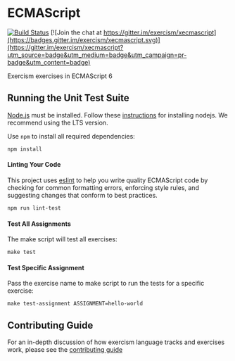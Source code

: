 # ECMAScript
[![Build Status](https://travis-ci.org/exercism/ecmascript.svg?branch=master)](https://travis-ci.org/exercism/ecmascript)
[![Join the chat at https://gitter.im/exercism/xecmascript](https://badges.gitter.im/exercism/xecmascript.svg)](https://gitter.im/exercism/xecmascript?utm_source=badge&utm_medium=badge&utm_campaign=pr-badge&utm_content=badge)

Exercism exercises in ECMAScript 6


## Running the Unit Test Suite

[Node.js](https://nodejs.org) must be installed. Follow these [instructions](http://exercism.io/languages/ecmascript/installation) for installing nodejs.
We recommend using the LTS version.

Use `npm` to install all required dependencies:

    npm install

#### Linting Your Code
This project uses [eslint](https://github.com/eslint/eslint) to help you write quality
ECMAScript code by checking for common formatting errors, enforcing style rules,
and suggesting changes that conform to best practices.

    npm run lint-test

#### Test All Assignments
The make script will test all exercises:

    make test

#### Test Specific Assignment
Pass the exercise name to make script to run the tests for a specific exercise:

    make test-assignment ASSIGNMENT=hello-world


## Contributing Guide

For an in-depth discussion of how exercism language tracks and exercises work, please see the [contributing guide](https://github.com/exercism/x-api/blob/master/CONTRIBUTING.md#the-exercise-data)

